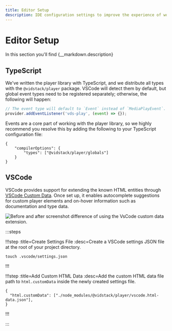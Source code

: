 ```yaml
---
title: Editor Setup
description: IDE configuration settings to improve the experience of working with Vidstack Player.
---
```


<script>
import VsCodeAutocomplete from '$img/vscode-autocomplete.png'
</script>

# Editor Setup

<p>In this section you'll find {__markdown.description}</p>

## TypeScript

We've written the player library with TypeScript, and we distribute all types with the
`@vidstack/player` package. VSCode will detect them by default, but global event types need to
be registered separately; otherwise, the following will happen:

```js
// The event type will default to `Event` instead of `MediaPlayEvent`.
provider.addEventListener('vds-play', (event) => {});
```

Events are a core part of working with the player library, so we highly recommend you resolve
this by adding the following to your TypeScript configuration file:

```json:title=tsconfig.json:copy-highlight{3}
{
	"compilerOptions": {
		"types": ["@vidstack/player/globals"]
	}
}
```

## VSCode

VSCode provides support for extending the known HTML entities through
[VSCode Custom Data](https://github.com/microsoft/vscode-custom-data). Once set up, it enables
autocomplete suggestions for custom player elements and on-hover information such as
documentation and type data.

<img
	src={VsCodeAutocomplete}
	alt="Before and after screenshot difference of using the VsCode custom data extension."
/>

:::steps

!!!step :title=Create Settings File :desc=Create a VSCode settings JSON file at the root of your project directory.

```bash:copy
touch .vscode/settings.json
```

!!!

!!!step :title=Add Custom HTML Data :desc=Add the custom HTML data file path to `html.customData` inside the newly created settings file.

```json:title=.vscode/setting.json:copy
{
  "html.customData": ["./node_modules/@vidstack/player/vscode.html-data.json"],
}
```

!!!

:::
